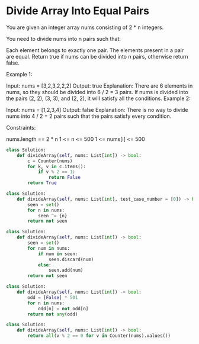 # Divide Array Into Equal Pairs

You are given an integer array nums consisting of 2 * n integers.

You need to divide nums into n pairs such that:

Each element belongs to exactly one pair.
The elements present in a pair are equal.
Return true if nums can be divided into n pairs, otherwise return false.

Example 1:

Input: nums = [3,2,3,2,2,2]
Output: true
Explanation:
There are 6 elements in nums, so they should be divided into 6 / 2 = 3 pairs.
If nums is divided into the pairs (2, 2), (3, 3), and (2, 2), it will satisfy all the conditions.
Example 2:

Input: nums = [1,2,3,4]
Output: false
Explanation:
There is no way to divide nums into 4 / 2 = 2 pairs such that the pairs satisfy every condition.

Constraints:

nums.length == 2 * n
1 <= n <= 500
1 <= nums[i] <= 500

```python
class Solution:
    def divideArray(self, nums: List[int]) -> bool:
        c = Counter(nums)
        for k, v in c.items():
            if v % 2 == 1:
                return False
        return True
```

```python
class Solution:
    def divideArray(self, nums: List[int], test_case_number = [0]) -> bool:
        seen = set()
        for n in nums:
            seen ^= {n}
        return not seen
```

```python
class Solution:
    def divideArray(self, nums: List[int]) -> bool:
        seen = set()
        for num in nums:
            if num in seen:
                seen.discard(num)
            else:
                seen.add(num)
        return not seen
```

```python
class Solution:
    def divideArray(self, nums: List[int]) -> bool:
        odd = [False] * 501
        for n in nums:
            odd[n] = not odd[n]
        return not any(odd)
```

```python
class Solution:
    def divideArray(self, nums: List[int]) -> bool:
        return all(v % 2 == 0 for v in Counter(nums).values())
```
